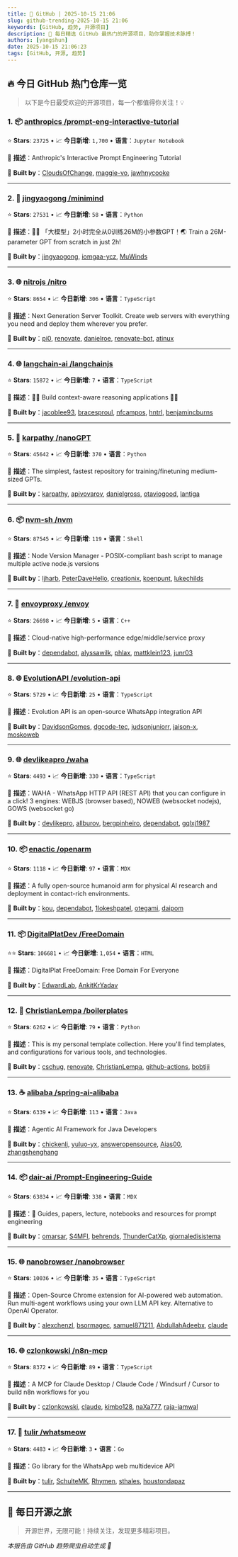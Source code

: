 ```yaml
---
title: 🚀 GitHub | 2025-10-15 21:06
slug: github-trending-2025-10-15 21:06
keywords: [GitHub, 趋势, 开源项目]
description: 🌟 每日精选 GitHub 最热门的开源项目，助你掌握技术脉搏！
authors: [yangshun]
date: 2025-10-15 21:06:23
tags: [GitHub, 开源, 趋势]
---
```


## 🔥 今日 GitHub 热门仓库一览

> 以下是今日最受欢迎的开源项目，每一个都值得你关注！💡

### 1. 📦 [anthropics /prompt-eng-interactive-tutorial](https://github.com/anthropics/prompt-eng-interactive-tutorial)

⭐ **Stars**: `23725`   •   📈 **今日新增**: `1,700`   •   **语言**：`Jupyter Notebook`

📝 **描述**：Anthropic's Interactive Prompt Engineering Tutorial

🤝 **Built by**：[CloudsOfChange](https://github.com/CloudsOfChange), [maggie-vo](https://github.com/maggie-vo), [jawhnycooke](https://github.com/jawhnycooke)

---

### 2. 🐍 [jingyaogong /minimind](https://github.com/jingyaogong/minimind)

⭐ **Stars**: `27531`   •   📈 **今日新增**: `58`   •   **语言**：`Python`

📝 **描述**：🚀🚀 「大模型」2小时完全从0训练26M的小参数GPT！🌏 Train a 26M-parameter GPT from scratch in just 2h!

🤝 **Built by**：[jingyaogong](https://github.com/jingyaogong), [iomgaa-ycz](https://github.com/iomgaa-ycz), [MuWinds](https://github.com/MuWinds)

---

### 3. 🌐 [nitrojs /nitro](https://github.com/nitrojs/nitro)

⭐ **Stars**: `8654`   •   📈 **今日新增**: `306`   •   **语言**：`TypeScript`

📝 **描述**：Next Generation Server Toolkit. Create web servers with everything you need and deploy them wherever you prefer.

🤝 **Built by**：[pi0](https://github.com/pi0), [renovate](https://github.com/renovate), [danielroe](https://github.com/danielroe), [renovate-bot](https://github.com/renovate-bot), [atinux](https://github.com/atinux)

---

### 4. 🌐 [langchain-ai /langchainjs](https://github.com/langchain-ai/langchainjs)

⭐ **Stars**: `15872`   •   📈 **今日新增**: `7`   •   **语言**：`TypeScript`

📝 **描述**：🦜🔗 Build context-aware reasoning applications 🦜🔗

🤝 **Built by**：[jacoblee93](https://github.com/jacoblee93), [bracesproul](https://github.com/bracesproul), [nfcampos](https://github.com/nfcampos), [hntrl](https://github.com/hntrl), [benjamincburns](https://github.com/benjamincburns)

---

### 5. 🐍 [karpathy /nanoGPT](https://github.com/karpathy/nanoGPT)

⭐ **Stars**: `45642`   •   📈 **今日新增**: `370`   •   **语言**：`Python`

📝 **描述**：The simplest, fastest repository for training/finetuning medium-sized GPTs.

🤝 **Built by**：[karpathy](https://github.com/karpathy), [apivovarov](https://github.com/apivovarov), [danielgross](https://github.com/danielgross), [otaviogood](https://github.com/otaviogood), [lantiga](https://github.com/lantiga)

---

### 6. 📦 [nvm-sh /nvm](https://github.com/nvm-sh/nvm)

⭐ **Stars**: `87545`   •   📈 **今日新增**: `119`   •   **语言**：`Shell`

📝 **描述**：Node Version Manager - POSIX-compliant bash script to manage multiple active node.js versions

🤝 **Built by**：[ljharb](https://github.com/ljharb), [PeterDaveHello](https://github.com/PeterDaveHello), [creationix](https://github.com/creationix), [koenpunt](https://github.com/koenpunt), [lukechilds](https://github.com/lukechilds)

---

### 7. 🔧 [envoyproxy /envoy](https://github.com/envoyproxy/envoy)

⭐ **Stars**: `26698`   •   📈 **今日新增**: `5`   •   **语言**：`C++`

📝 **描述**：Cloud-native high-performance edge/middle/service proxy

🤝 **Built by**：[dependabot](https://github.com/dependabot), [alyssawilk](https://github.com/alyssawilk), [phlax](https://github.com/phlax), [mattklein123](https://github.com/mattklein123), [junr03](https://github.com/junr03)

---

### 8. 🌐 [EvolutionAPI /evolution-api](https://github.com/EvolutionAPI/evolution-api)

⭐ **Stars**: `5729`   •   📈 **今日新增**: `25`   •   **语言**：`TypeScript`

📝 **描述**：Evolution API is an open-source WhatsApp integration API

🤝 **Built by**：[DavidsonGomes](https://github.com/DavidsonGomes), [dgcode-tec](https://github.com/dgcode-tec), [judsonjuniorr](https://github.com/judsonjuniorr), [jaison-x](https://github.com/jaison-x), [moskoweb](https://github.com/moskoweb)

---

### 9. 🌐 [devlikeapro /waha](https://github.com/devlikeapro/waha)

⭐ **Stars**: `4493`   •   📈 **今日新增**: `330`   •   **语言**：`TypeScript`

📝 **描述**：WAHA - WhatsApp HTTP API (REST API) that you can configure in a click! 3 engines: WEBJS (browser based), NOWEB (websocket nodejs), GOWS (websocket go)

🤝 **Built by**：[devlikepro](https://github.com/devlikepro), [allburov](https://github.com/allburov), [bergpinheiro](https://github.com/bergpinheiro), [dependabot](https://github.com/dependabot), [gqlxj1987](https://github.com/gqlxj1987)

---

### 10. 📦 [enactic /openarm](https://github.com/enactic/openarm)

⭐ **Stars**: `1118`   •   📈 **今日新增**: `97`   •   **语言**：`MDX`

📝 **描述**：A fully open-source humanoid arm for physical AI research and deployment in contact-rich environments.

🤝 **Built by**：[kou](https://github.com/kou), [dependabot](https://github.com/dependabot), [1lokeshpatel](https://github.com/1lokeshpatel), [otegami](https://github.com/otegami), [daipom](https://github.com/daipom)

---

### 11. 📦 [DigitalPlatDev /FreeDomain](https://github.com/DigitalPlatDev/FreeDomain)

⭐⭐ **Stars**: `106681`   •   📈 **今日新增**: `1,054`   •   **语言**：`HTML`

📝 **描述**：DigitalPlat FreeDomain: Free Domain For Everyone

🤝 **Built by**：[EdwardLab](https://github.com/EdwardLab), [AnkitKrYadav](https://github.com/AnkitKrYadav)

---

### 12. 🐍 [ChristianLempa /boilerplates](https://github.com/ChristianLempa/boilerplates)

⭐ **Stars**: `6262`   •   📈 **今日新增**: `79`   •   **语言**：`Python`

📝 **描述**：This is my personal template collection. Here you'll find templates, and configurations for various tools, and technologies.

🤝 **Built by**：[cschug](https://github.com/cschug), [renovate](https://github.com/renovate), [ChristianLempa](https://github.com/ChristianLempa), [github-actions](https://github.com/github-actions), [bobtiji](https://github.com/bobtiji)

---

### 13. ☕ [alibaba /spring-ai-alibaba](https://github.com/alibaba/spring-ai-alibaba)

⭐ **Stars**: `6339`   •   📈 **今日新增**: `113`   •   **语言**：`Java`

📝 **描述**：Agentic AI Framework for Java Developers

🤝 **Built by**：[chickenlj](https://github.com/chickenlj), [yuluo-yx](https://github.com/yuluo-yx), [answeropensource](https://github.com/answeropensource), [Aias00](https://github.com/Aias00), [zhangshenghang](https://github.com/zhangshenghang)

---

### 14. 📦 [dair-ai /Prompt-Engineering-Guide](https://github.com/dair-ai/Prompt-Engineering-Guide)

⭐ **Stars**: `63834`   •   📈 **今日新增**: `338`   •   **语言**：`MDX`

📝 **描述**：🐙 Guides, papers, lecture, notebooks and resources for prompt engineering

🤝 **Built by**：[omarsar](https://github.com/omarsar), [S4MFI](https://github.com/S4MFI), [behrends](https://github.com/behrends), [ThunderCatXp](https://github.com/ThunderCatXp), [giornaledisistema](https://github.com/giornaledisistema)

---

### 15. 🌐 [nanobrowser /nanobrowser](https://github.com/nanobrowser/nanobrowser)

⭐ **Stars**: `10036`   •   📈 **今日新增**: `35`   •   **语言**：`TypeScript`

📝 **描述**：Open-Source Chrome extension for AI-powered web automation. Run multi-agent workflows using your own LLM API key. Alternative to OpenAI Operator.

🤝 **Built by**：[alexchenzl](https://github.com/alexchenzl), [bsormagec](https://github.com/bsormagec), [samuel871211](https://github.com/samuel871211), [AbdullahAdeebx](https://github.com/AbdullahAdeebx), [claude](https://github.com/claude)

---

### 16. 🌐 [czlonkowski /n8n-mcp](https://github.com/czlonkowski/n8n-mcp)

⭐ **Stars**: `8372`   •   📈 **今日新增**: `89`   •   **语言**：`TypeScript`

📝 **描述**：A MCP for Claude Desktop / Claude Code / Windsurf / Cursor to build n8n workflows for you

🤝 **Built by**：[czlonkowski](https://github.com/czlonkowski), [claude](https://github.com/claude), [kimbo128](https://github.com/kimbo128), [naXa777](https://github.com/naXa777), [raja-jamwal](https://github.com/raja-jamwal)

---

### 17. 🚦 [tulir /whatsmeow](https://github.com/tulir/whatsmeow)

⭐ **Stars**: `4483`   •   📈 **今日新增**: `3`   •   **语言**：`Go`

📝 **描述**：Go library for the WhatsApp web multidevice API

🤝 **Built by**：[tulir](https://github.com/tulir), [SchulteMK](https://github.com/SchulteMK), [Rhymen](https://github.com/Rhymen), [sthales](https://github.com/sthales), [houstondapaz](https://github.com/houstondapaz)

---

## 🌈 每日开源之旅

> 开源世界，无限可能！持续关注，发现更多精彩项目。

*本报告由 GitHub 趋势爬虫自动生成 🤖*
